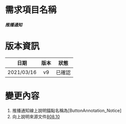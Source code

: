 # 需求項目名稱 
##### 推播通知

# 版本資訊

|日期|版本|狀態|
|:-:|:-:|:-:|
|2021/03/16|v9|已確認|

# 變更內容
1. 推播通知線上說明錨點名稱為[ButtonAnnotation_Notice]
2. 向上說明來源文件[808.10](/8.10.0/UPDATE/ITEM_2/80810.docx ':ignore')